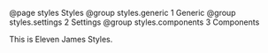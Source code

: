 @page styles Styles
@group styles.generic 1 Generic
@group styles.settings 2 Settings
@group styles.components 3 Components

This is Eleven James Styles.